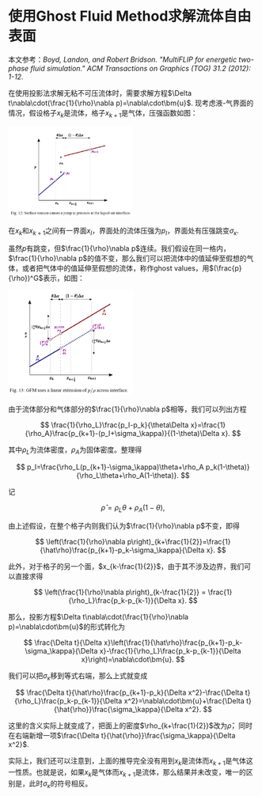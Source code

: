 # 使用Ghost Fluid Method求解流体自由表面

本文参考：*Boyd, Landon, and Robert Bridson. "MultiFLIP for energetic two-phase fluid simulation." ACM Transactions on Graphics (TOG) 31.2 (2012): 1-12.*

在使用投影法求解无粘不可压流体时，需要求解方程$\Delta t\nabla\cdot(\frac{1}{\rho}\nabla p)=\nabla\cdot\bm{u}$. 现考虑液-气界面的情况，假设格子$x_k$是流体，格子$x_{k+1}$是气体，压强函数如图：

<img src="./assets/free-surface-pressure.png" width =50% alt="mgpcg-v-cycle" align=center/>

在$x_{k}$和$x_{k+1}$之间有一界面$x_I$，界面处的流体压强为$p_I$，界面处有压强跳变$\sigma_\kappa$.

虽然$p$有跳变，但$\frac{1}{\rho}\nabla p$连续。我们假设在同一格内，$\frac{1}{\rho}\nabla p$的值不变，那么我们可以把流体中的值延伸至假想的气体，或者把气体中的值延伸至假想的流体，称作ghost values，用$(\frac{p}{\rho})^G$表示，如图：

<img src="./assets/free-surface-ghost.png" width =50% alt="mgpcg-v-cycle" align=center/>

由于流体部分和气体部分的$\frac{1}{\rho}\nabla p$相等，我们可以列出方程

$$
\frac{1}{\rho_L}\frac{p_I-p_k}{\theta\Delta x}=\frac{1}{\rho_A}\frac{p_{k+1}-(p_I+\sigma_\kappa)}{(1-\theta)\Delta x}.
$$

其中$\rho_L$为流体密度，$\rho_A$为固体密度。整理得

$$
p_I=\frac{\rho_L(p_{k+1}-\sigma_\kappa)\theta+\rho_A p_k(1-\theta)}{\rho_L\theta+\rho_A(1-\theta)}.
$$

记

$$
\hat{\rho}=\rho_L\theta+\rho_A(1-\theta),
$$

由上述假设，在整个格子内则我们认为$\frac{1}{\rho}\nabla p$不变，即得

$$
\left(\frac{1}{\rho}\nabla p\right)_{k+\frac{1}{2}}=\frac{1}{\hat\rho}\frac{p_{k+1}-p_k-\sigma_\kappa}{\Delta x}.
$$

此外，对于格子的另一个面，$x_{k-\frac{1}{2}}$，由于其不涉及边界，我们可以直接求得

$$
\left(\frac{1}{\rho}\nabla p\right)_{k-\frac{1}{2}} = \frac{1}{\rho_L}\frac{p_k-p_{k-1}}{\Delta x}.
$$

那么，投影方程$\Delta t\nabla\cdot(\frac{1}{\rho}\nabla p)=\nabla\cdot\bm{u}$的形式转化为

$$
\frac{\Delta t}{\Delta x}\left(\frac{1}{\hat\rho}\frac{p_{k+1}-p_k-\sigma_\kappa}{\Delta x}-\frac{1}{\rho_L}\frac{p_k-p_{k-1}}{\Delta x}\right)=\nabla\cdot\bm{u}.
$$

我们可以把$\sigma_\kappa$移到等式右端，那么上式就变成

$$
\frac{\Delta t}{\hat\rho}\frac{p_{k+1}-p_k}{\Delta x^2}-\frac{\Delta t}{\rho_L}\frac{p_k-p_{k-1}}{\Delta x^2}=\nabla\cdot\bm{u}+\frac{\Delta t}{\hat{\rho}}\frac{\sigma_\kappa}{\Delta x^2}.
$$

这里的含义实际上就变成了，把面上的密度$\rho_{k+\frac{1}{2}}$改为$\hat\rho$，同时在右端新增一项$\frac{\Delta t}{\hat{\rho}}\frac{\sigma_\kappa}{\Delta x^2}$.

实际上，我们还可以注意到，上面的推导完全没有用到$x_k$是流体而$x_{k+1}$是气体这一性质。也就是说，如果$x_k$是气体而$x_{k+1}$是流体，那么结果并未改变，唯一的区别是，此时$\sigma_\kappa$的符号相反。
